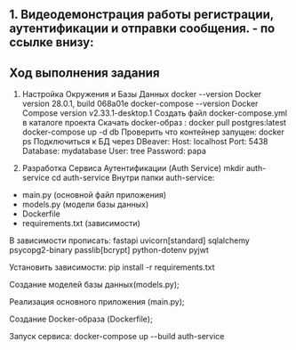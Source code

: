 ## 1. Видеодемонстрация работы регистрации, аутентификации и отправки сообщения. - по ссылке внизу: ##

## Ход выполнения задания ##
1. Настройка Окружения и Базы Данных
     docker --version
     Docker version 28.0.1, build 068a01e
     docker-compose --version
     Docker Compose version v2.33.1-desktop.1
     Создать файл docker-compose.yml в каталоге проекта
     Скачать docker-образ : docker pull postgres:latest
     docker-compose up -d db
     Проверить что контейнер запущен: docker ps
     Подключиться к БД через DBeaver:
     Host: localhost
     Port: 5438
     Database: mydatabase
     User: tree
     Password: papa

2. Разработка Сервиса Аутентификации (Auth Service)
mkdir auth-service
cd auth-service
Внутри папки auth-service:
 - main.py (основной файл приложения)
 - models.py (модели базы данных)
 - Dockerfile
 - requirements.txt (зависимости)

В зависимости прописать:
fastapi
uvicorn[standard]
sqlalchemy
psycopg2-binary
passlib[bcrypt]
python-dotenv
pyjwt

Установить зависимости:
pip install -r requirements.txt

Создание моделей базы данных(models.py);

Реализация основного приложения (main.py);

Создание Docker-образа (Dockerfile);

Запуск сервиса: docker-compose up --build auth-service
